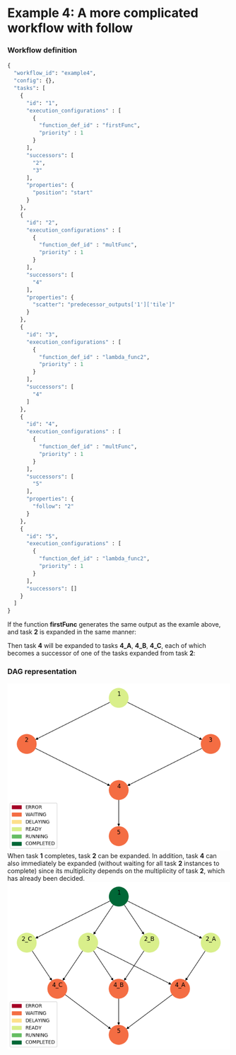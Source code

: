 #  Example 4: A more complicated workflow with follow

### Workflow definition

```python
{
  "workflow_id": "example4",
  "config": {},
  "tasks": [
    {
      "id": "1",
      "execution_configurations" : [
        {
          "function_def_id" : "firstFunc",
          "priority" : 1
        }
      ],
      "successors": [
        "2",
        "3"
      ],
      "properties": {
        "position": "start"
      }
    },
    {
      "id": "2",
      "execution_configurations" : [
        {
          "function_def_id" : "multFunc",
          "priority" : 1
        }
      ],
      "successors": [
        "4"
      ],
      "properties": {
        "scatter": "predecessor_outputs['1']['tile']"
      }
    },
    {
      "id": "3",
      "execution_configurations" : [
        {
          "function_def_id" : "lambda_func2",
          "priority" : 1
        }
      ],
      "successors": [
        "4"
      ]
    },
    {
      "id": "4",
      "execution_configurations" : [
        {
          "function_def_id" : "multFunc",
          "priority" : 1
        }
      ],
      "successors": [
        "5"
      ],
      "properties": {
        "follow": "2"
      }
    },
    {
      "id": "5",
      "execution_configurations" : [
        {
          "function_def_id" : "lambda_func2",
          "priority" : 1
        }
      ],
      "successors": []
    }
  ]
}

```


If the function **firstFunc** generates the same output as the examle above, and task **2** is expanded in the same manner:

Then task **4** will be expanded to tasks **4_A**, **4_B**, **4_C**, each of which becomes a successor of one of the tasks expanded from task **2**:


### DAG representation
![Example 4A](/img/sweep/example_wf_DAG_follow2_A.png)
When task **1** completes, task **2** can be expanded. In addition, task **4** can also immediately be expanded (without waiting for all task **2** instances to complete) since its multiplicity depends on the multiplicity of task **2**, which has already been decided.
![Example 4B](/img/sweep/example_wf_DAG_follow2_B.png)